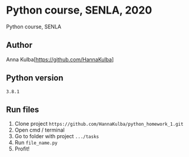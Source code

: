 # Python course, SENLA, 2020

Python course, SENLA

## Author

Anna Kulba[https://github.com/HannaKulba]

## Python version
```
3.8.1
```

## Run files
1. Clone project `https://github.com/HannaKulba/python_homework_1.git`
2. Open cmd / terminal
3. Go to folder with project `.../tasks`
4. Run `file_name.py`
5. Profit!



